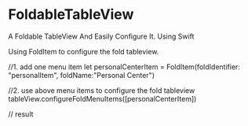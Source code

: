 # FoldableTableView
A Foldable TableView And Easily Configure It. Using Swift

Using FoldItem to configure the fold tableview.

//1. add one menu item
let personalCenterItem = FoldItem(foldIdentifier: "personalItem", foldName:"Personal Center")

//2. use above menu items to configure the fold tableview 
tableView.configureFoldMenuItems([personalCenterItem])

// result
<img src=""  alt="" />
